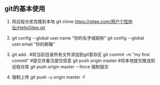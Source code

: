 ## git的基本使用

1. 将远程仓库克隆到本地
  git clone https://gitee.com/用户个性地址/HelloGitee.git

2. git config --global user.name "你的名字或昵称"
   git config --global user.email "你的邮箱"
3. git add . #将当前目录所有文件添加到git暂存区
 git commit -m "my first commit" #提交并备注提交信息
 git push origin master #将本地提交推送到远程仓库  git push origin master --force 强制提交
4. 强制上传
 git push -u origin master -f
